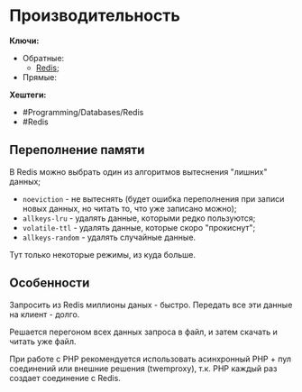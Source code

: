 
# Производительность

**Ключи:**
- Обратные:
	- [Redis](redis);
- Прямые:

**Хештеги:** 
- #Programming/Databases/Redis
- #Redis

## Переполнение памяти

В Redis можно выбрать один из алгоритмов вытеснения "лишних" данных;
- `noeviction` - не вытеснять (будет ошибка переполнения при записи новых данных, но читать то, что уже записано можно);
- `allkeys-lru` - удалять данные, которыми редко пользуются;
- `volatile-ttl` - удалять данные, которые скоро "прокиснут";
- `allkeys-random` - удалять случайные данные.

Тут только некоторые режимы, из куда больше.

## Особенности

Запросить из Redis миллионы даных - быстро.
Передать все эти данные на клиент - долго.

Решается перегоном всех данных запроса в файл, и затем скачать и читать уже файл.

При работе с PHP рекомендуется использовать асинхронный PHP + пул соединений или внешние решения (twemproxy), т.к. PHP каждый раз создает соединение с Redis.